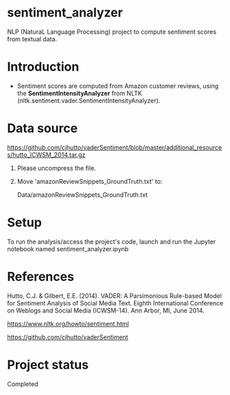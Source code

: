 # sentiment_analyzer
NLP (NaturaL Language Processing) project to compute sentiment scores from textual data.

# Introduction

- Sentiment scores are computed from Amazon customer reviews, using the **SentimentIntensityAnalyzer** from NLTK (nltk.sentiment.vader.SentimentIntensityAnalyzer).

# Data source

https://github.com/cjhutto/vaderSentiment/blob/master/additional_resources/hutto_ICWSM_2014.tar.gz

1. Please uncompress the file.
2. Move 'amazonReviewSnippets_GroundTruth.txt' to:

    Data/amazonReviewSnippets_GroundTruth.txt

# Setup

To run the analysis/access the project's code, launch and run the Jupyter notebook named sentiment_analyzer.ipynb

# References

Hutto, C.J. & Gilbert, E.E. (2014). VADER: A Parsimonious Rule-based Model for Sentiment Analysis of Social Media Text. Eighth International Conference on Weblogs and Social Media (ICWSM-14). Ann Arbor, MI, June 2014.

https://www.nltk.org/howto/sentiment.html

https://github.com/cjhutto/vaderSentiment

# Project status

Completed
